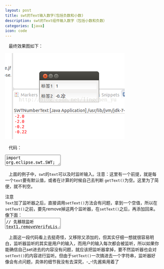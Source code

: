 ```yaml
---
layout: post
title: swt的Text输入数字(包括负数和小数) 
description: swt的Text组件输入数字（包括小数和负数）
categories: [java]
icon: code
---
```

&nbsp;&nbsp; 最终效果图如下：

<img src="/images/20141207/swt-num-text01.png" alt="swt-text运行效果图"/>

&nbsp;&nbsp; 代码：

<div class="article_content">
<textarea name="code" class="java" >
import org.eclipse.swt.SWT;
import org.eclipse.swt.events.ModifyEvent;
import org.eclipse.swt.events.ModifyListener;
import org.eclipse.swt.events.VerifyEvent;
import org.eclipse.swt.events.VerifyListener;
import org.eclipse.swt.layout.GridData;
import org.eclipse.swt.layout.GridLayout;
import org.eclipse.swt.widgets.Display;
import org.eclipse.swt.widgets.Label;
import org.eclipse.swt.widgets.Shell;
import org.eclipse.swt.widgets.Text;
 
public class SWTNumberText {
 
	private Shell shell;
 
	private Text text1;
	private Text text2;
 
	/**
	 * 初始化各种组件
	 */
	public void open() {
		Display display = new Display();
		shell = new Shell(display);

		// 初始化监听器
		ModifyListener modifyListener = new ModifyListener() {
			@Override
			public void modifyText(ModifyEvent e) {
				String textStr = ((Text) e.widget).getText();
				if (textStr == null || textStr.equals("")) {
					return;
				}

				if (textStr.equals("-") || textStr.startsWith(".") || textStr.endsWith(".") || textStr.startsWith("-.")) {
					return;
				}

				// 注意,这里是可以进行其它操作的地方
				// 如果能顺利通过前面的判断,那输入已合法,可以进行一些相应的操作,比如读取内容进行计算
				// 暂时只是将两个数相乘
				System.err.println(Double.parseDouble(text1.getText()) * Double.parseDouble(text2.getText()));
			}
		};

		VerifyListener verifyListener = new VerifyListener() {

			@Override
			public void verifyText(VerifyEvent event) {
				// 允许"backspace"和"delete"进行删除
				if (event.keyCode == SWT.BS || event.keyCode == SWT.DEL) {
					event.doit = true;
					return;
				}
				event.doit = false;
				char myChar = event.character;
				Text text = (Text) event.widget;
				String textStr = text.getText();
				if (myChar == '-') {
					if (textStr.indexOf("-") == -1) {
						if (event.start == 0) {
							event.doit = true;
						}
					}
				} else if (myChar == '.') {
					if (textStr.indexOf(".") == -1) {
						if (event.start != 0) {
							event.doit = true;
						}
					}
				} else {
					// 其余的只能输入数字
					if ((myChar >= '0' && myChar <= '9')) {
						event.doit = true;
					}
				}
			}
		};

		shell.setLayout(new GridLayout(2, false));

		new Label(shell, SWT.NONE).setText("标签1");
		text1 = new Text(shell, SWT.NONE);// 这里各种外观自己控制
		text1.setText("1");
		GridData gridData = new GridData(GridData.HORIZONTAL_ALIGN_FILL | GridData.VERTICAL_ALIGN_FILL);
		gridData.grabExcessHorizontalSpace = true;
		gridData.grabExcessVerticalSpace = true;
		text1.setLayoutData(gridData);

		new Label(shell, SWT.NONE).setText("标签2");
		text2 = new Text(shell, SWT.NONE);// 这里各种外观自己控制
		text2.setText("2");
		gridData = new GridData(GridData.HORIZONTAL_ALIGN_FILL | GridData.VERTICAL_ALIGN_FILL);
		gridData.grabExcessHorizontalSpace = true;
		gridData.grabExcessVerticalSpace = true;
		text2.setLayoutData(gridData);

		// 添加监听器
		text1.addVerifyListener(verifyListener);
		text1.addModifyListener(modifyListener);

		text2.addVerifyListener(verifyListener);
		text2.addModifyListener(modifyListener);

		shell.setSize(200, 100);

		shell.open();
	}
 
	public void run() {
		Display display = shell.getDisplay();
		while (!shell.isDisposed()) {
			if (!display.readAndDispatch())
				display.sleep();
		}
	}
 
	public static void main(String[] args) {
		SWTNumberText swtNumberText = new SWTNumberText();
		swtNumberText.open();
		swtNumberText.run();
	}
 
}
</textarea>
</div>

&nbsp;&nbsp; 上面的例子中，<code>swt</code>的<code>text</code>可以及时监听输入。注意：这里有一个前提，就是每一个<code>text</code>要有默认值，或者在计算的时候自己去判断 <code>getText()</code>为空。这里为了简便，就不判空。

<div class="alert-box warning"><span>注意</span><br/><code>Text</code>加了监听器之后，直接调用<code>setText()</code>方法会有问题，拿到一个空值，所以在<code>setText()</code>之前，要先remove掉这两个监听器，在<code>setText()</code>之后，再添加回来。像下面：</div>

<div class="article_content">
<textarea name="code" class="java" >
// 先移除监听
text1.removeVerifyListener(verifyListener);
text1.removeModifyListener(modifyListener);
// 然后设置值
text1.setText("1111");
// 最后再添加监听器
text1.addVerifyListener(verifyListener);
text1.addModifyListener(modifyListener);
</textarea>
</div>


&nbsp;&nbsp; 上面这一段代码看上去挺奇怪，又移除又添加的，但其实仔细一想就很容易明白，监听器监听的其实是用户的输入，而用户的输入每次都会被监听，所以如果你能确信自己set进去的内容没有问题，就应该把监听器拿掉，要不然监听器也会对<code>setText()</code>的内容进行监听。但由于<code>setText()</code>一次搞进去一个字符串，监听器好像会有点问题，具体的细节我没有去深究，-_-!先酱紫用着了
